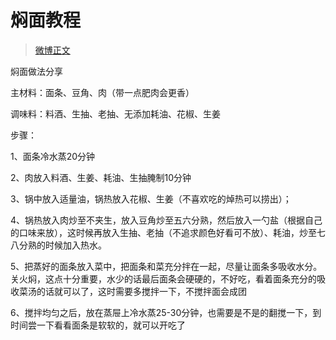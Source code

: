# 焖面教程

> [微博正文](https://weibo.com/6980637174/4926369929368683) 

焖面做法分享

主材料：面条、豆角、肉（带一点肥肉会更香）

调味料：料酒、生抽、老抽、无添加耗油、花椒、生姜

步骤：

1、面条冷水蒸20分钟

2、肉放入料酒、生姜、耗油、生抽腌制10分钟

3、锅中放入适量油，锅热放入花椒、生姜（不喜欢吃的焯热可以捞出）；

4、锅热放入肉炒至不夹生，放入豆角炒至五六分熟，然后放入一勺盐（根据自己的口味来放），这时候再放入生抽、老抽（不追求颜色好看可不放）、耗油，炒至七八分熟的时候加入热水。

5、把蒸好的面条放入菜中，把面条和菜充分拌在一起，尽量让面条多吸收水分。关火焖，这点十分重要，水少的话最后面条会硬硬的，不好吃，看着面条充分的吸收菜汤的话就可以了，这时需要多搅拌一下，不搅拌面会成团

6、搅拌均匀之后，放在蒸屉上冷水蒸25-30分钟，也需要是不是的翻搅一下，到时间尝一下看看面条是软软的，就可以开吃了